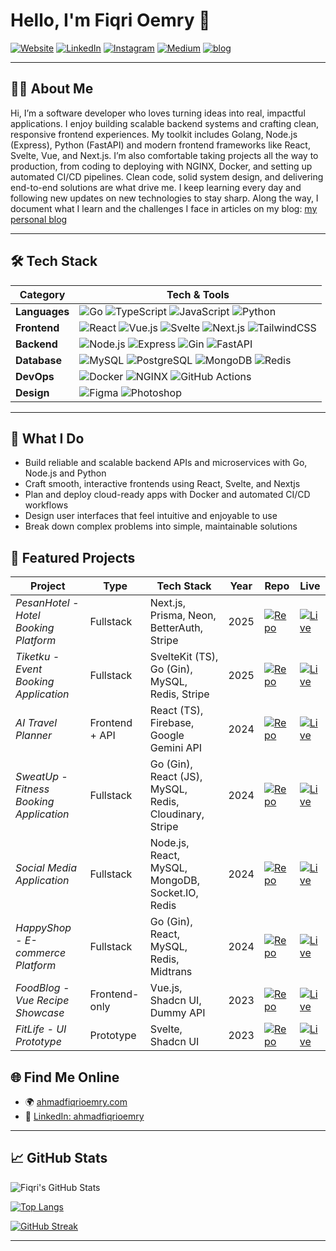 # Hello, I'm Fiqri Oemry 👋

[![Website](https://img.shields.io/badge/Website-ahmadfiqrioemry.com-blue?style=flat-square&logo=google-chrome&logoColor=white)](https://ahmadfiqrioemry.com)
[![LinkedIn](https://img.shields.io/badge/LinkedIn-ahmadfiqrioemry-blue?style=flat-square&logo=linkedin&logoColor=white)](https://linkedin.com/in/ahmadfiqrioemry)
[![Instagram](https://img.shields.io/badge/Instagram-@oemryfiqri-E4405F?style=flat-square&logo=instagram&logoColor=white)](https://instagram.com/oemryfiqri)
[![Medium](https://img.shields.io/badge/Medium-@foemry-000000?style=flat-square&logo=medium&logoColor=white)](https://medium.com/@foemry)
[![blog](https://img.shields.io/badge/blog-ahmadfiqrioemry.com-blue?style=flat-square&logo=google-chrome&logoColor=green)](https://blogprogramming.ahmadfiqrioemry.com)

---

## 👨‍💻 About Me

Hi, I’m a software developer who loves turning ideas into real, impactful applications. I enjoy building scalable backend systems and crafting clean, responsive frontend experiences. My toolkit includes Golang, Node.js (Express), Python (FastAPI) and modern frontend frameworks like React, Svelte, Vue, and Next.js. I’m also comfortable taking projects all the way to production, from coding to deploying with NGINX, Docker, and setting up automated CI/CD pipelines. Clean code, solid system design, and delivering end-to-end solutions are what drive me. I keep learning every day and following new updates on new technologies to stay sharp. Along the way, I document what I learn and the challenges I face in articles on my blog: [my personal blog](https://blogprogramming.ahmadfiqrioemry.com)

---

## 🛠️ Tech Stack

| Category     | Tech & Tools |
|--------------|--------------|
| **Languages** | ![Go](https://img.shields.io/badge/Go-00ADD8?style=flat&logo=go&logoColor=white) ![TypeScript](https://img.shields.io/badge/TypeScript-3178C6?style=flat&logo=typescript&logoColor=white) ![JavaScript](https://img.shields.io/badge/JavaScript-F7DF1E?style=flat&logo=javascript&logoColor=black) ![Python](https://img.shields.io/badge/Python-3776AB?style=flat&logo=python&logoColor=white) |
| **Frontend** | ![React](https://img.shields.io/badge/React-20232a?style=flat&logo=react&logoColor=61DAFB) ![Vue.js](https://img.shields.io/badge/Vue-35495E?style=flat&logo=vue.js&logoColor=4FC08D) ![Svelte](https://img.shields.io/badge/Svelte-FF3E00?style=flat&logo=svelte&logoColor=white) ![Next.js](https://img.shields.io/badge/Next.js-000000?style=flat&logo=next.js&logoColor=white) ![TailwindCSS](https://img.shields.io/badge/TailwindCSS-38B2AC?style=flat&logo=tailwind-css&logoColor=white) |
| **Backend**  | ![Node.js](https://img.shields.io/badge/Node.js-339933?style=flat&logo=nodedotjs&logoColor=white) ![Express](https://img.shields.io/badge/Express.js-404D59?style=flat&logo=express&logoColor=white) ![Gin](https://img.shields.io/badge/Gin-Golang-00ADD8?style=flat&logo=go&logoColor=white) ![FastAPI](https://img.shields.io/badge/FastAPI-009688?style=flat&logo=fastapi&logoColor=white) |
| **Database** | ![MySQL](https://img.shields.io/badge/MySQL-005C84?style=flat&logo=mysql&logoColor=white) ![PostgreSQL](https://img.shields.io/badge/PostgreSQL-4169E1?style=flat&logo=postgresql&logoColor=white) ![MongoDB](https://img.shields.io/badge/MongoDB-47A248?style=flat&logo=mongodb&logoColor=white) ![Redis](https://img.shields.io/badge/Redis-DC382D?style=flat&logo=redis&logoColor=white) |
| **DevOps**   | ![Docker](https://img.shields.io/badge/Docker-2496ED?style=flat&logo=docker&logoColor=white) ![NGINX](https://img.shields.io/badge/Nginx-009639?style=flat&logo=nginx&logoColor=white) ![GitHub Actions](https://img.shields.io/badge/GitHub_Actions-2088FF?style=flat&logo=github-actions&logoColor=white) |
| **Design**   | ![Figma](https://img.shields.io/badge/Figma-F24E1E?style=flat&logo=figma&logoColor=white) ![Photoshop](https://img.shields.io/badge/Photoshop-31A8FF?style=flat&logo=adobe-photoshop&logoColor=white) |

---

## 🚀 What I Do

- Build reliable and scalable backend APIs and microservices with Go, Node.js and Python 
- Craft smooth, interactive frontends using React, Svelte, and Nextjs  
- Plan and deploy cloud-ready apps with Docker and automated CI/CD workflows  
- Design user interfaces that feel intuitive and enjoyable to use  
- Break down complex problems into simple, maintainable solutions  

## 💼 Featured Projects

| Project | Type | Tech Stack | Year | Repo | Live |
|---------|------|------------|------|------|------|
| *PesanHotel - Hotel Booking Platform* | Fullstack | Next.js, Prisma, Neon, BetterAuth, Stripe | 2025 | [![Repo](https://img.shields.io/badge/code-000?style=flat&logo=github&logoColor=white)](https://github.com/fiqrioemry/nextjs-prisma-hotel-booking-app) | [![Live](https://img.shields.io/badge/demo-0078D4?style=flat&logo=pinboard&logoColor=white)](https://pesanhotel.showcasepreview.my.id) |
| *Tiketku - Event Booking Application* | Fullstack | SvelteKit (TS), Go (Gin), MySQL, Redis, Stripe | 2025 | [![Repo](https://img.shields.io/badge/code-000?style=flat&logo=github&logoColor=white)](https://github.com/fiqrioemry/event-ticketing-system-application) | [![Live](https://img.shields.io/badge/demo-0078D4?style=flat&logo=pinboard&logoColor=white)](https://tiketku.ahmadfiqrioemry.com) |
| *AI Travel Planner* | Frontend + API | React (TS), Firebase, Google Gemini API | 2024 | [![Repo](https://img.shields.io/badge/code-000?style=flat&logo=github&logoColor=white)](https://github.com/fiqrioemry/ai-travel-planner-application)| [![Live](https://img.shields.io/badge/demo-0078D4?style=flat&logo=pinboard&logoColor=white)](https://aitravelplanner.ahmadfiqrioemry.com) |
| *SweatUp - Fitness Booking Application* | Fullstack | Go (Gin), React (JS), MySQL, Redis, Cloudinary, Stripe | 2024 | [![Repo](https://img.shields.io/badge/code-000?style=flat&logo=github&logoColor=white)](https://github.com/fiqrioemry/fullstack-fitness-booking-application) | [![Live](https://img.shields.io/badge/demo-0078D4?style=flat&logo=pinboard&logoColor=white)](https://sweatup.ahmadfiqrioemry.com) |
| *Social Media Application* | Fullstack | Node.js, React, MySQL, MongoDB, Socket.IO, Redis | 2024 | [![Repo](https://img.shields.io/badge/code-000?style=flat&logo=github&logoColor=white)](https://github.com/fiqrioemry/fullstack-social-media-application)| [![Live](https://img.shields.io/badge/demo-0078D4?style=flat&logo=pinboard&logoColor=white)](https://socialmedia.ahmadfiqrioemry.com) |
| *HappyShop - E-commerce Platform* | Fullstack | Go (Gin), React, MySQL, Redis, Midtrans | 2024 | [![Repo](https://img.shields.io/badge/code-000?style=flat&logo=github&logoColor=white)](https://github.com/fiqrioemry/fullstack-ecommerce-application) | [![Live](https://img.shields.io/badge/demo-0078D4?style=flat&logo=pinboard&logoColor=white)](https://happyshop.ahmadfiqrioemry.com) |
| *FoodBlog - Vue Recipe Showcase* | Frontend-only | Vue.js, Shadcn UI, Dummy API | 2023 | [![Repo](https://img.shields.io/badge/code-000?style=flat&logo=github&logoColor=white)](https://github.com/fiqrioemry/vue-food-blog-web-application)| [![Live](https://img.shields.io/badge/demo-0078D4?style=flat&logo=pinboard&logoColor=white)](https://foodblog.ahmadfiqrioemry.com) |
| *FitLife - UI Prototype* | Prototype | Svelte, Shadcn UI | 2023 | [![Repo](https://img.shields.io/badge/code-000?style=flat&logo=github&logoColor=white)](https://github.com/fiqrioemry/svelte-fitness-landing-page)| [![Live](https://img.shields.io/badge/demo-0078D4?style=flat&logo=pinboard&logoColor=white)](https://fitlife.ahmadfiqrioemry.com) |


## 🌐 Find Me Online

- 🌍 [ahmadfiqrioemry.com](https://ahmadfiqrioemry.com)  
- 💼 [LinkedIn: ahmadfiqrioemry](https://linkedin.com/in/ahmadfiqrioemry)
  
---

## 📈 GitHub Stats

![Fiqri's GitHub Stats](https://github-readme-stats.vercel.app/api?username=fiqrioemry&show_icons=true&theme=radical)

[![Top Langs](https://github-readme-stats.vercel.app/api/top-langs/?username=fiqrioemry&layout=compact&theme=radical)](https://github-readme-stats.vercel.app/api/top-langs/?username=fiqrioemry&layout=compact&theme=radical)

[![GitHub Streak](https://streak-stats.demolab.com/?user=DenverCoder1)](https://git.io/streak-stats)

---

<!-- Let's connect and build something amazing! -->
